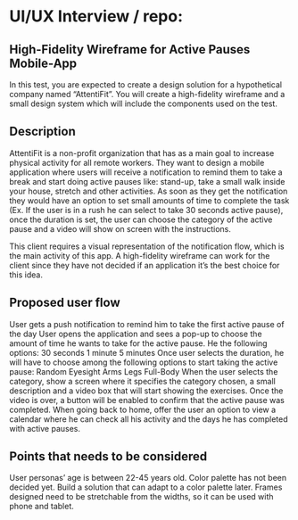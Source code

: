 # UI/UX Interview / repo:

## High-Fidelity Wireframe for Active Pauses Mobile-App

In this test, you are expected to create a design solution for a hypothetical company named “AttentiFit”.  You will create a high-fidelity wireframe and a small design system which will include the components used on the test.

## Description

AttentiFit is a non-profit organization that has as a main goal to increase physical activity for all remote workers. They want to design a mobile application where users will receive a notification to remind them to take a break and start doing active pauses like: stand-up, take a small walk inside your house, stretch and other activities. As soon as they get the notification they would have an option to set small amounts of time to complete the task (Ex. If the user is in a rush he can select to take 30 seconds active pause), once the duration is set, the user can choose the category of the active pause and a video will show on screen with the instructions. 

This client requires a visual representation of the notification flow, which is the main activity of this app. A high-fidelity wireframe can work for the client since they have not decided if an application it’s the best choice for this idea.

## Proposed user flow

User gets a push notification to remind him to take the first active pause of the day
User opens the application and sees a pop-up to choose the amount of time he wants to take for the active pause. He the following options: 
30 seconds
1 minute
5 minutes
Once user selects the duration, he will have to choose among the following options to start taking the active pause:
Random
Eyesight
Arms
Legs
Full-Body
When the user selects the category, show a screen where it specifies the category chosen, a small description and a video box that will start showing the exercises.
Once the video is over, a button will be enabled to confirm that the active pause was completed.
When going back to home, offer the user an option to view a calendar where he can check all his activity and the days he has completed with active pauses.

## Points that needs to be considered

User personas’ age is between 22-45 years old.
Color palette has not been decided yet. Build a solution that can adapt to a color palette later.
Frames designed need to be stretchable from the widths, so it can be used with phone and tablet.
